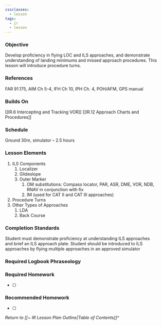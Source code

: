 ```yaml
---
cssclasses:
  - lesson
tags:
  - ir
  - lesson
---
```

### Objective
Develop proficiency in flying LOC and ILS approaches, and demonstrate understanding of landing minimums and missed approach procedures. 
This lesson will introduce procedure turns. 

### References 
FAR 91.175, AIM Ch 5-4, IFH Ch 10, IPH Ch. 4, POH/AFM, GPS manual 

### Builds On
[[IR.6 Intercepting and Tracking VOR]]
[[IR.12 Approach Charts and Procedures]]

### Schedule
Ground 30m, simulator – 2.5 hours 

### Lesson Elements

1. ILS Components
	1. Localizer
	2. Glideslope
	3. Outer Marker
		1. OM substitutions: Compass locator, PAR, ASR, DME, VOR, NDB, RNAV in conjunction with fix
		2. IM (used for CAT II and CAT III approaches)
2. Procedure Turns
3. Other Types of Approaches
	1. LDA
	2.  Back Course
    

### Completion Standards
Student must demonstrate proficiency at understanding ILS approaches and brief an ILS approach plate. Student should be introduced to ILS approaches by flying multiple approaches in an approved simulator

### Required Logbook Phraseology

### Required Homework
- [ ] 

### Recommended Homework
- [ ] 

*Return to [[~ IR Lesson Plan Outline|Table of Contents]]^*